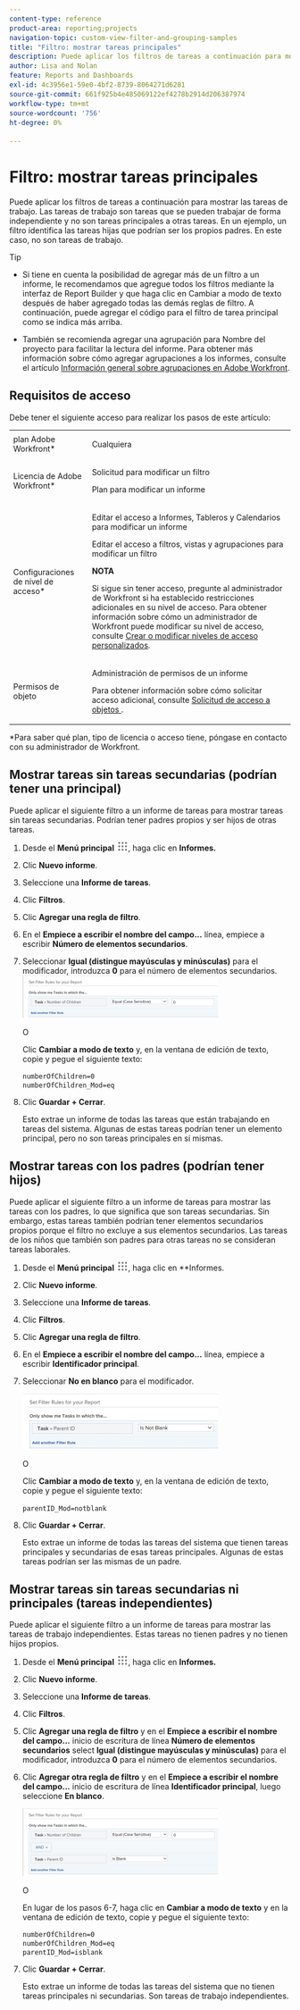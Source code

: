 ```yaml
---
content-type: reference
product-area: reporting;projects
navigation-topic: custom-view-filter-and-grouping-samples
title: "Filtro: mostrar tareas principales"
description: Puede aplicar los filtros de tareas a continuación para mostrar las tareas de trabajo. Las tareas de trabajo son tareas que se pueden trabajar de forma independiente y no son tareas principales a otras tareas. En un ejemplo, un filtro identifica las tareas hijas que podrían ser los propios padres. En este caso, no son tareas de trabajo.
author: Lisa and Nolan
feature: Reports and Dashboards
exl-id: 4c3956e1-59e0-4bf2-8739-8064271d6281
source-git-commit: 661f925b4e485069122ef4278b2914d206387974
workflow-type: tm+mt
source-wordcount: '756'
ht-degree: 0%

---
```


# Filtro: mostrar tareas principales

Puede aplicar los filtros de tareas a continuación para mostrar las tareas de trabajo. Las tareas de trabajo son tareas que se pueden trabajar de forma independiente y no son tareas principales a otras tareas. En un ejemplo, un filtro identifica las tareas hijas que podrían ser los propios padres. En este caso, no son tareas de trabajo.

>[!TIP]
>
>* Si tiene en cuenta la posibilidad de agregar más de un filtro a un informe, le recomendamos que agregue todos los filtros mediante la interfaz de Report Builder y que haga clic en Cambiar a modo de texto después de haber agregado todas las demás reglas de filtro. A continuación, puede agregar el código para el filtro de tarea principal como se indica más arriba. 
* También se recomienda agregar una agrupación para Nombre del proyecto para facilitar la lectura del informe. Para obtener más información sobre cómo agregar agrupaciones a los informes, consulte el artículo [Información general sobre agrupaciones en Adobe Workfront](../../../reports-and-dashboards/reports/reporting-elements/groupings-overview.md).
>


## Requisitos de acceso

Debe tener el siguiente acceso para realizar los pasos de este artículo:

<table style="table-layout:auto"> 
 <col> 
 <col> 
 <tbody> 
  <tr> 
   <td role="rowheader">plan Adobe Workfront*</td> 
   <td> <p>Cualquiera</p> </td> 
  </tr> 
  <tr> 
   <td role="rowheader">Licencia de Adobe Workfront*</td> 
   <td> <p>Solicitud para modificar un filtro </p>
   <p>Plan para modificar un informe</p> </td> 
  </tr> 
  <tr> 
   <td role="rowheader">Configuraciones de nivel de acceso*</td> 
   <td> <p>Editar el acceso a Informes, Tableros y Calendarios para modificar un informe</p> <p>Editar el acceso a filtros, vistas y agrupaciones para modificar un filtro</p> <p><b>NOTA</b>

Si sigue sin tener acceso, pregunte al administrador de Workfront si ha establecido restricciones adicionales en su nivel de acceso. Para obtener información sobre cómo un administrador de Workfront puede modificar su nivel de acceso, consulte <a href="../../../administration-and-setup/add-users/configure-and-grant-access/create-modify-access-levels.md" class="MCXref xref">Crear o modificar niveles de acceso personalizados</a>.</p> </td>
</tr>
  <tr> 
   <td role="rowheader">Permisos de objeto</td> 
   <td> <p>Administración de permisos de un informe</p> <p>Para obtener información sobre cómo solicitar acceso adicional, consulte <a href="../../../workfront-basics/grant-and-request-access-to-objects/request-access.md" class="MCXref xref">Solicitud de acceso a objetos </a>.</p> </td> 
  </tr> 
 </tbody> 
</table>

&#42;Para saber qué plan, tipo de licencia o acceso tiene, póngase en contacto con su administrador de Workfront.

## Mostrar tareas sin tareas secundarias (podrían tener una principal)

Puede aplicar el siguiente filtro a un informe de tareas para mostrar tareas sin tareas secundarias. Podrían tener padres propios y ser hijos de otras tareas.

1. Desde el **Menú principal** ![](assets/main-menu-icon.png), haga clic en **Informes.**

1. Clic **Nuevo informe**.
1. Seleccione una **Informe de tareas**.
1. Clic **Filtros**.
1. Clic **Agregar una regla de filtro**.
1. En el **Empiece a escribir el nombre del campo...** línea, empiece a escribir **Número de elementos secundarios**.

1. Seleccionar **Igual (distingue mayúsculas y minúsculas)** para el modificador, introduzca **0** para el número de elementos secundarios.\
   ![](assets/parent-task-filter-from-the-ui-350x76.png)

   O

   Clic **Cambiar a modo de texto** y, en la ventana de edición de texto, copie y pegue el siguiente texto: 

   ```
   numberOfChildren=0
   numberOfChildren_Mod=eq
   ```


1. Clic **Guardar + Cerrar**.

   Esto extrae un informe de todas las tareas que están trabajando en tareas del sistema. Algunas de estas tareas podrían tener un elemento principal, pero no son tareas principales en sí mismas.

## Mostrar tareas con los padres (podrían tener hijos)

Puede aplicar el siguiente filtro a un informe de tareas para mostrar las tareas con los padres, lo que significa que son tareas secundarias. Sin embargo, estas tareas también podrían tener elementos secundarios propios porque el filtro no excluye a sus elementos secundarios. Las tareas de los niños que también son padres para otras tareas no se consideran tareas laborales.

1. Desde el **Menú principal** ![](assets/main-menu-icon.png), haga clic en **Informes.
1. Clic **Nuevo informe**.
1. Seleccione una **Informe de tareas**.
1. Clic **Filtros**.
1. Clic **Agregar una regla de filtro**.
1. En el **Empiece a escribir el nombre del campo...** línea, empiece a escribir **Identificador principal**.
1. Seleccionar **No en blanco** para el modificador.

   ![](assets/filter-parent-id-not-blank-350x100.png)

   O

   Clic **Cambiar a modo de texto** y, en la ventana de edición de texto, copie y pegue el siguiente texto: 

   `parentID_Mod=notblank`

1. Clic **Guardar + Cerrar**.

   Esto extrae un informe de todas las tareas del sistema que tienen tareas principales y secundarias de esas tareas principales. Algunas de estas tareas podrían ser las mismas de un padre.

## Mostrar tareas sin tareas secundarias ni principales (tareas independientes)

Puede aplicar el siguiente filtro a un informe de tareas para mostrar las tareas de trabajo independientes. Estas tareas no tienen padres y no tienen hijos propios.

1. Desde el **Menú principal** ![](assets/main-menu-icon.png), haga clic en **Informes.**
1. Clic **Nuevo informe**.
1. Seleccione una **Informe de tareas**.
1. Clic **Filtros**.
1. Clic **Agregar una regla de filtro** y en el **Empiece a escribir el nombre del campo...** inicio de escritura de línea **Número de elementos secundarios** select **Igual (distingue mayúsculas y minúsculas)** para el modificador, introduzca **0** para el número de elementos secundarios.
1. Clic **Agregar otra regla de filtro** y en el **Empiece a escribir el nombre del campo...** inicio de escritura de línea **Identificador principal**, luego seleccione **En blanco**.

   ![](assets/filter-parent-id-blank-and-zero-children-350x121.png)

   O

   En lugar de los pasos 6-7, haga clic en **Cambiar a modo de texto** y en la ventana de edición de texto, copie y pegue el siguiente texto: 

   <!--
   <p data-mc-conditions="QuicksilverOrClassic.Draft mode">(NOTE: ensure steps above stay accurate)</p>
   -->

   ```
   numberOfChildren=0
   numberOfChildren_Mod=eq
   parentID_Mod=isblank
   ```

1. Clic **Guardar + Cerrar**.

   Esto extrae un informe de todas las tareas del sistema que no tienen tareas principales ni secundarias. Son tareas de trabajo independientes.

